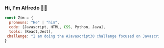 ### Hi, I'm Alfredo 👨‍💻
```js
const Zim = {
  pronouns: "He" | "him",
  code: [Javascript, HTML, CSS, Python, Java],
  tools: [React,Jest],
 challenge: "I am doing the #Javascript30 challenge focused on Javascript"
}
```

<!--
**AlfredoZim/AlfredoZim** is a ✨ _special_ ✨ repository because its `README.md` (this file) appears on your GitHub profile.

Here are some ideas to get you started:

- 🔭 I’m currently working on ...
- 🌱 I’m currently learning ...
- 👯 I’m looking to collaborate on ...
- 🤔 I’m looking for help with ...
- 💬 Ask me about ...
- 📫 How to reach me: ...
- 😄 Pronouns: ...
- ⚡ Fun fact: ...
-->
